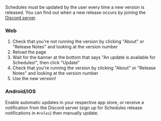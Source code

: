 Schedules must be updated by the user every time a new version is released. You
can find out when a new release occurs by joining the [Discord server](https://discord.gg/M586RvpCWP).

### Web

1. Check that you're not running the version by clicking "About" or "Release Notes"
   and looking at the version number
2. Reload the page
3. Wait for the banner at the bottom that says "An update is available for Schedules!",
   then click "Update"
4. Check that you're running the version by clicking "About" or "Release Notes"
   and looking at the version number
5. Use the new version!


### Android/iOS

Enable automatic updates in your respective app store, or receive a notification
from the Discord server (sign up for Schedules release notifications in `#roles`)
then manually update.
